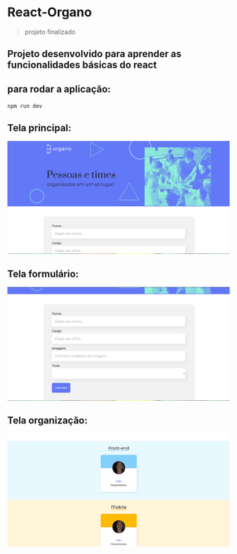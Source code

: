 <h1>React-Organo</h1>

>projeto finalizado

<h2>Projeto desenvolvido para aprender as funcionalidades básicas do react</h2>

<h2>para rodar a aplicação: </h2>

```
npm run dev
```
<h2>Tela principal: </h2>

![aplicação](./imagens%20projeto/tela%20principal.png)

<h2>Tela formulário: </h2>

![aplicação](./imagens%20projeto/formulario.png)

<h2>Tela organização: </h2>

![aplicação](./imagens%20projeto/organiza%C3%A7%C3%A3o.png)
